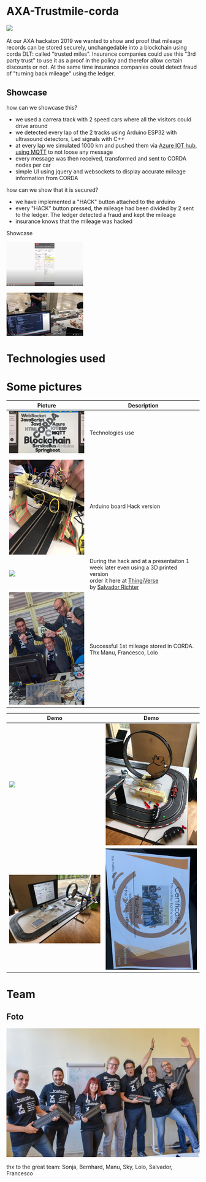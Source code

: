 # AXA-Trustmile-corda

<img src="documentation/trustmile-it-works.gif" width="400">

At our AXA hackaton 2019 we wanted to show and proof that mileage records can be stored securely, unchangedable into a blockchain using corda DLT: called "trusted miles".
Insurance companies could use this "3rd party trust" to use it as a proof in the policy and therefor allow certain discounts or not.
At the same time insurance companies could detect fraud of "turning back mileage" using the ledger.

## Showcase

how can we showcase this?

- we used a carrera track with 2 speed cars where all the visitors could drive around
- we detected every lap of the 2 tracks using Arduino ESP32 with ultrasound detectors, Led signals with C++
- at every lap we simulated 1000 km and pushed them via [Azure IOT hub, using MQTT](https://docs.microsoft.com/en-us/azure/iot-hub/iot-hub-mqtt-support) to not loose any message
- every message was then received, transformed and sent to CORDA nodes per car
- simple UI using jquery and websockets to display accurate mileage information from CORDA

how can we show that it is secured?
- we have implemented a "HACK" button attached to the arduino
- every "HACK" button pressed, the mileage had been divided by 2 sent to the ledger. The ledger detected a fraud and kept the mileage
- insurance knows that the mileage was hacked

Showcase
 
[<img src="documentation/video-screen1.png" width="200">](https://youtu.be/z67Uf4xcazc)

[<img src="documentation/video-screen2.png" width="200">](https://youtu.be/QTSV1NbKYiM)

# Technologies used


# Some pictures 

Picture | Description
------------ | -------------
<img src="documentation/technologies-used.jpg" width="400"> | Technologies use
<img src="documentation/hackathon-version.jpg" width="200"> | Arduino board Hack version
<img src="documentation/hackathon-version-3d-print.jpg" width="200"> | During the hack and at a presentaiton 1 week later even using a 3D printed version<br>order it here at [ThingiVerse](https://www.thingiverse.com/thing:3880234)<br>by [Salvador Richter](https://www.thingiverse.com/salvador-richter)
<img src="documentation/trustmile-milestone.jpg" width="200"> | Successful 1st mileage stored in CORDA. Thx Manu, Francesco, Lolo

Demo | Demo
------------ | -------------
<img src="documentation/demo-trustmile-1.jpg" width="300"> | <img src="documentation/demo-trustmile-3.jpg" width="250">
<img src="documentation/demo-trustmile-2.jpg" width="300"> | <img src="documentation/trust-mile-certificate.jpg" width="300">



# Team
## Foto
![Hackteam](documentation/trustmile_teamfoto_small.jpg)

thx to the great team: Sonja, Bernhard, Manu, Sky, Lolo, Salvador, Francesco




